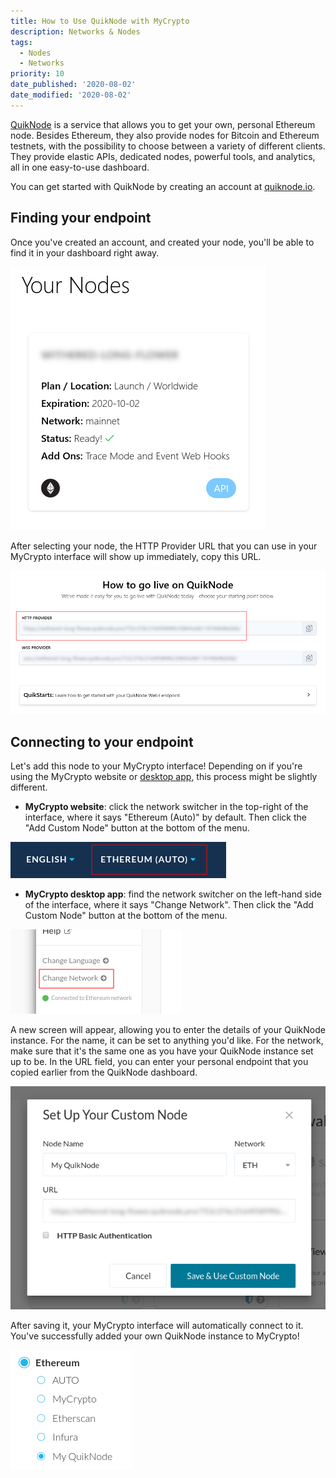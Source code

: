 ```yaml
---
title: How to Use QuikNode with MyCrypto
description: Networks & Nodes
tags:
  - Nodes
  - Networks
priority: 10
date_published: '2020-08-02'
date_modified: '2020-08-02'
---
```


[QuikNode](https://quiknode.io/?tap_a=67226-09396e&tap_s=860550-6c3251) is a service that allows you to get your own, personal Ethereum node. Besides Ethereum, they also provide nodes for Bitcoin and Ethereum testnets, with the possibility to choose between a variety of different clients. They provide elastic APIs, dedicated nodes, powerful tools, and analytics, all in one easy-to-use dashboard.

You can get started with QuikNode by creating an account at [quiknode.io](https://quiknode.io/?tap_a=67226-09396e&tap_s=860550-6c3251).

## Finding your endpoint

Once you've created an account, and created your node, you'll be able to find it in your dashboard right away.

![Node overview](../../assets/how-to/nodes-networks/how-to-use-quiknode-with-mycrypto/nodes-overview.png)

After selecting your node, the HTTP Provider URL that you can use in your MyCrypto interface will show up immediately, copy this URL.

![HTTP Provider URL](../../assets/how-to/nodes-networks/how-to-use-quiknode-with-mycrypto/http-provider-url.png)

## Connecting to your endpoint

Let's add this node to your MyCrypto interface! Depending on if you're using the MyCrypto website or [desktop app](https://download.mycrypto.com/), this process might be slightly different. 

- **MyCrypto website**: click the network switcher in the top-right of the interface, where it says "Ethereum (Auto)" by default. Then click the "Add Custom Node" button at the bottom of the menu.

![Network switcher website](../../assets/how-to/nodes-networks/how-to-use-quiknode-with-mycrypto/network-switcher-website.png)

- **MyCrypto desktop app**: find the network switcher on the left-hand side of the interface, where it says "Change Network". Then click the "Add Custom Node" button at the bottom of the menu.

![Network switcher desktop app](../../assets/how-to/nodes-networks/how-to-use-quiknode-with-mycrypto/network-switcher-desktop.png)

A new screen will appear, allowing you to enter the details of your QuikNode instance. For the name, it can be set to anything you'd like. For the network, make sure that it's the same one as you have your QuikNode instance set up to be. In the URL field, you can enter your personal endpoint that you copied earlier from the QuikNode dashboard. 

![Custom node modal](../../assets/how-to/nodes-networks/how-to-use-quiknode-with-mycrypto/add-custom-node.png)

After saving it, your MyCrypto interface will automatically connect to it. You've successfully added your own QuikNode instance to MyCrypto!

![Node connected](../../assets/how-to/nodes-networks/how-to-use-quiknode-with-mycrypto/node-connected.png)
